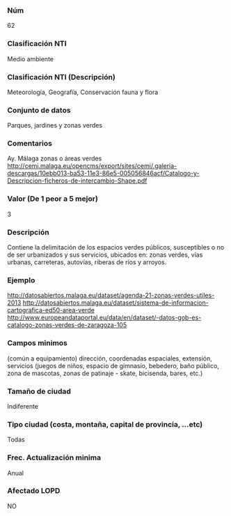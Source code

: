 ### Núm
62
### Clasificación NTI
Medio ambiente
### Clasificación NTI (Descripción)
Meteorología, Geografía, Conservación fauna y flora
### Conjunto de datos
Parques, jardines y zonas verdes
### Comentarios
Ay. Málaga zonas o áreas verdes http://cemi.malaga.eu/opencms/export/sites/cemi/.galeria-descargas/10ebb013-ba53-11e3-86e5-005056846acf/Catalogo-y-Descripcion-ficheros-de-intercambio-Shape.pdf
### Valor (De 1 peor a 5 mejor)
3
### Descripción
Contiene la delimitación de los espacios verdes públicos, susceptibles o no de ser urbanizados y sus servicios, ubicados en: zonas verdes, vías urbanas, carreteras, autovías, riberas de ríos y arroyos.
### Ejemplo
http://datosabiertos.malaga.eu/dataset/agenda-21-zonas-verdes-utiles-2013  http://datosabiertos.malaga.eu/dataset/sistema-de-informacion-cartografica-ed50-area-verde  http://www.europeandataportal.eu/data/en/dataset/-datos-gob-es-catalogo-zonas-verdes-de-zaragoza-105
### Campos minimos
(común a equipamiento) dirección, coordenadas espaciales, extensión, servicios (juegos de niños, espacio de gimnasio, bebedero, baño público, zona de mascotas, zonas de patinaje - skate, bicisenda, bares, etc.)
### Tamaño de ciudad
Indiferente
### Tipo ciudad (costa, montaña, capital de provincia, …etc)
Todas
### Frec. Actualización minima
Anual
### Afectado LOPD
NO
